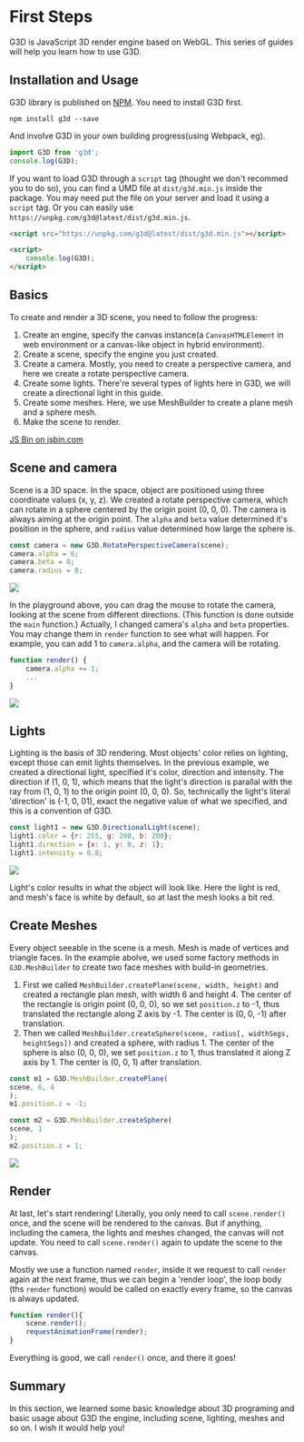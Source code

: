 # First Steps

G3D is JavaScript 3D render engine based on WebGL. This series of guides will help you learn how to use G3D.

## Installation and Usage

G3D library is published on [NPM](https://www.npmjs.com/package/g3d). You need to install G3D first.

```dash
npm install g3d --save
```

And involve G3D in your own building progress(using Webpack, eg).

```javascript
import G3D from 'g3d';
console.log(G3D);
```

If you want to load G3D through a `script` tag (thought we don't recommed you to do so), you can find a UMD file at `dist/g3d.min.js` inside the package. You may need put the file on your server and load it using a `script` tag. Or you can easily use `https://unpkg.com/g3d@latest/dist/g3d.min.js`.

```html
<script src="https://unpkg.com/g3d@latest/dist/g3d.min.js"></script>

<script>
    console.log(G3D);
</script>
```

## Basics

To create and render a 3D scene, you need to follow the progress:

1. Create an engine, specify the canvas instance(a `CanvasHTMLElement` in web environment or a canvas-like object in hybrid environment).
2. Create a scene, specify the engine you just created.
3. Create a camera. Mostly, you need to create a perspective camera, and here we create a rotate perspective camera.
4. Create some lights. There're several types of lights here in G3D, we will create a directional light in this guide.
5. Create some meshes. Here, we use MeshBuilder to create a plane mesh and a sphere mesh.
6. Make the scene to render.

<a class="jsbin-embed" href="https://jsbin.com/fiquyiz/latest/embed?js,output&height=500px">JS Bin on jsbin.com</a><script src="https://static.jsbin.com/js/embed.min.js?4.1.7"></script>

## Scene and camera

Scene is a 3D space. In the space, object are positioned using three coordinate values (x, y, z). We created a rotate perspective camera, which can rotate in a sphere centered by the origin point (0, 0, 0). The camera is always aiming at the origin point. The `alpha` and `beta` value determined it's position in the sphere, and `radius` value determined how large the sphere is.

```javascript
const camera = new G3D.RotatePerspectiveCamera(scene);
camera.alpha = 0;
camera.beta = 0;
camera.radius = 8;
```

![](https://gw.alicdn.com/tfs/TB1Z7RWo4TpK1RjSZR0XXbEwXXa-458-359.png)

In the playground above, you can drag the mouse to rotate the camera, looking at the scene from different directions. (This function is done outside the `main` function.) Actually, I changed camera's `alpha` and `beta` properties. You may change them in `render` function to see what will happen. For example, you can add 1 to `camera.alpha`, and the camera will be rotating.

```javascript
function render() {
    camera.alpha += 1;
    ...
}
```

![](https://gw.alicdn.com/tfs/TB1LpKpo5LaK1RjSZFxXXamPFXa-454-359.png)

## Lights

Lighting is the basis of 3D rendering. Most objects' color relies on lighting, except those can emit lights themselves. In the previous example, we created a directional light, specified it's color, direction and intensity. The direction if (1, 0, 1), which means that the light's direction is parallal with the ray from (1, 0, 1) to the origin point (0, 0, 0). So, technically the light's literal 'direction' is (-1, 0, 01), exact the negative value of what we specified, and this is a convention of G3D.

```javascript
const light1 = new G3D.DirectionalLight(scene);
light1.color = {r: 255, g: 200, b: 200};
light1.direction = {x: 1, y: 0, z: 1};
light1.intensity = 0.8;
```

![](https://gw.alicdn.com/tfs/TB1R3p0oVzqK1RjSZFoXXbfcXXa-454-384.png)

Light's color results in what the object will look like. Here the light is red, and mesh's face is white by default, so at last the mesh looks a bit red.

## Create Meshes

Every object seeable in the scene is a mesh. Mesh is made of vertices and triangle faces. In the example abolve, we used some factory methods in `G3D.MeshBuilder` to create two face meshes with build-in geometries.

1. First we called `MeshBuilder.createPlane(scene, width, height)` and created a rectangle plan mesh, with width 6 and height 4. The center of the rectangle is origin point (0, 0, 0), so we set `position.z` to -1, thus translated the rectangle along Z axis by -1. The center is (0, 0, -1) after translation.
2. Then we called `MeshBuilder.createSphere(scene, radius[, widthSegs, heightSegs])` and created a sphere, with radius 1. The center of the sphere is also (0, 0, 0), we set `position.z` to 1, thus translated it along Z axis by 1. The center is (0, 0, 1) after translation.

```javascript
const m1 = G3D.MeshBuilder.createPlane(
scene, 6, 4
);
m1.position.z = -1;

const m2 = G3D.MeshBuilder.createSphere(
scene, 1
);
m2.position.z = 1;
```

![](https://gw.alicdn.com/tfs/TB1PLF6o7zoK1RjSZFlXXai4VXa-467-359.png)

## Render

At last, let's start rendering! Literally, you only need to call `scene.render()` once, and the scene will be rendered to the canvas. But if anything, including the camera, the lights and meshes changed, the canvas will not update. You need to call `scene.render()` again to update the scene to the canvas.

Mostly we use a function named `render`, inside it we request to call `render` again at the next frame, thus we can begin a 'render loop', the loop body (ths `render` function) would be called on exactly every frame, so the canvas is always updated.

```javascript
function render(){
    scene.render();
    requestAnimationFrame(render);
}
```

Everything is good, we call `render()` once, and there it goes!

## Summary

In this section, we learned some basic knowledge about 3D programing and basic usage about G3D the engine, including scene, lighting, meshes and so on. I wish it would help you!